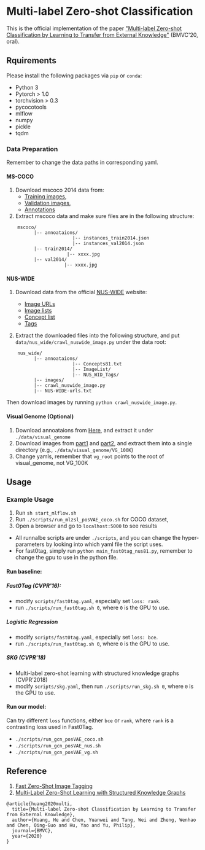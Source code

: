 # Multi-label Zero-shot Classification 

This is the official implementation of the paper ["Multi-label Zero-shot Classification by Learning to Transfer from External Knowledge"](https://arxiv.org/abs/2007.15610) (BMVC'20, oral).

## Rquirements

Please install the following packages via `pip` or `conda`:

- Python 3
- Pytorch > 1.0
- torchvision > 0.3
- pycocotools
- mlflow
- numpy
- pickle
- tqdm


### Data Preparation
Remember to change the data paths in corresponding yaml.

#### MS-COCO
1. Download mscoco 2014 data from: 
    - [Training images](http://images.cocodataset.org/zips/train2014.zip),
    - [Validation images](http://images.cocodataset.org/zips/val2014.zip),
    - [Annotations](http://images.cocodataset.org/annotations/annotations_trainval2014.zip)
2. Extract mscoco data and make sure files are in the following structure: 
```
    mscoco/
          |-- annoataions/
                        |-- instances_train2014.json
                        |-- instances_val2014.json
          |-- train2014/
                      |-- xxxx.jpg
          |-- val2014/
                     |-- xxxx.jpg
```                     

#### NUS-WIDE

1. Download data from the official [NUS-WIDE](https://lms.comp.nus.edu.sg/wp-content/uploads/2019/research/nuswide/NUS-WIDE.html) website:
    - [Image URLs](https://lms.comp.nus.edu.sg/wp-content/uploads/2019/research/nuswide/NUS-WIDE-urls.rar)
    - [Image lists](https://lms.comp.nus.edu.sg/wp-content/uploads/2019/research/nuswide/ImageList.zip)
    - [Concept list](https://lms.comp.nus.edu.sg/wp-content/uploads/2019/research/nuswide/ConceptsList.zip)
    - [Tags](https://lms.comp.nus.edu.sg/wp-content/uploads/2019/research/nuswide/NUS_WID_Tags.zip)
    
2. Extract the downloaded files into the following structure, 
and put `data/nus_wide/crawl_nuswide_image.py` under the data root:
```
    nus_wide/
          |-- annoataions/
                        |-- Concepts81.txt
                        |-- ImageList/
                        |-- NUS_WID_Tags/
          |-- images/
          |-- crawl_nuswide_image.py
          |-- NUS-WIDE-urls.txt
```  
    
Then download images by running `python crawl_nuswide_image.py`.


#### Visual Genome (Optional)
1. Download annoataions from [Here](https://visualgenome.org/static/data/dataset/objects.json.zip), and extract it under `./data/visual_genome`
2. Download images from [part1](https://cs.stanford.edu/people/rak248/VG_100K_2/images.zip) and [part2](https://cs.stanford.edu/people/rak248/VG_100K_2/images2.zip), and extract them into a single directory (e.g., `./data/visual_genome/VG_100K`)
3. Change yamls, remember that `vg_root` points to the root of visual_genome, not VG_100K



## Usage

### Example Usage
1. Run `sh start_mlflow.sh`
2. Run `./scripts/run_mlzsl_posVAE_coco.sh` for COCO dataset, 
3. Open a browser and go to `localhost:5000` to see results
- All runnalbe scripts are under `./scripts`, 
and you can change the hyper-parameters by looking into which yaml file the script uses.
- For fast0tag, simply run `python main_fast0tag_nus81.py`, remember to change the gpu to use in the python file.

#### Run baseline:

##### Fast0Tag (CVPR'16):
- modify `scripts/fast0tag.yaml`, especially set `loss: rank`.
- run `./scripts/run_fast0tag.sh 0`, where `0` is the GPU to use.

##### Logistic Regression
- modify `scripts/fast0tag.yaml`, especially set `loss: bce`.
- run `./scripts/run_fast0tag.sh 0`, where `0` is the GPU to use.

##### SKG (CVPR'18)
- Multi-label zero-shot learning with structured knowledge graphs (CVPR’2018)
- modify `scripts/skg.yaml`, then run `./scripts/run_skg.sh 0`, where `0` is the GPU to use.

#### Run our model:
Can try different `loss` functions, either `bce` or `rank`, where `rank` is a contrasting loss used in Fast0Tag.
- `./scripts/run_gcn_posVAE_coco.sh`
- `./scripts/run_gcn_posVAE_nus.sh`
- `./scripts/run_gcn_posVAE_vg.sh`


## Reference
1. [Fast Zero-Shot Image Tagging](https://arxiv.org/abs/1605.09759)
2. [Multi-Label Zero-Shot Learning with Structured Knowledge Graphs](http://openaccess.thecvf.com/content_cvpr_2018/papers/Lee_Multi-Label_Zero-Shot_Learning_CVPR_2018_paper.pdf)


```
@article{huang2020multi,
  title={Multi-label Zero-shot Classification by Learning to Transfer from External Knowledge},
  author={Huang, He and Chen, Yuanwei and Tang, Wei and Zheng, Wenhao and Chen, Qing-Guo and Hu, Yao and Yu, Philip},
  journal={BMVC},
  year={2020}
}
```
 
